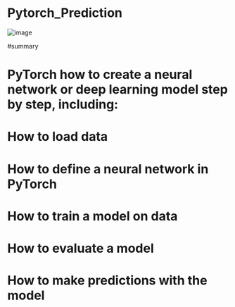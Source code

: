 # Pytorch_Prediction

![image](https://github.com/mucheru/Pytorch_Prediction/assets/13763343/b10402b0-c612-4ad8-a4a5-6764ef37c0eb)

#summary
# PyTorch how to create a neural network or deep learning model step by step, including:
# How to load data
# How to define a neural network in PyTorch
# How to train a model on data
# How to evaluate a model
# How to make predictions with the model


